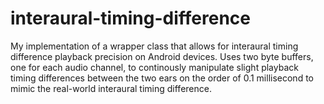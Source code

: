# interaural-timing-difference
My implementation of a wrapper class that allows for interaural timing difference playback precision on Android devices. Uses two byte buffers, one for each audio channel, to continously manipulate slight playback timing differences between the two ears on the order of 0.1 millisecond to mimic the real-world interaural timing difference.
